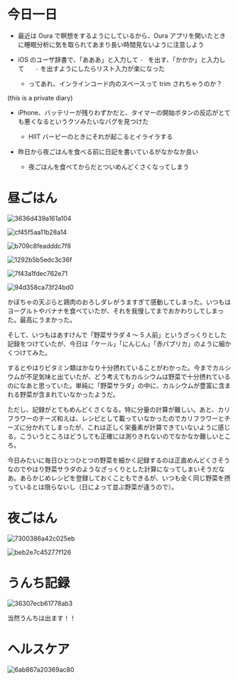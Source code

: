 # 今日一日
- 最近は Oura で瞑想をするようにしているから、Oura アプリを開いたときに睡眠分析に気を取られてあまり長い時間見ないように注意しよう

- iOS のユーザ辞書で、「あああ」と入力して `- ` を出す、「かかか」と入力して `    - ` を出すようにしたらリスト入力が楽になった
    -  ってあれ、インラインコード内のスペースって trim されちゃうのか？

 (this is a private diary)

- iPhone、バッテリーが残りわずかだと、タイマーの開始ボタンの反応がとても悪くなるというクソみたいなバグを見つけた
    - HIIT バーピーのときにそれが起こるとイライラする

- 昨日から夜ごはんを食べる前に日記を書いているがなかなか良い
    - 夜ごはんを食べてからだとついめんどくさくなってしまう

# 昼ごはん
![3636d439a161a104](https://noraworld.github.io/box-bulbasaur/2019/11/3636d439a161a104.jpg)

![cf45f5aa11b28a14](https://noraworld.github.io/box-bulbasaur/2019/11/cf45f5aa11b28a14.jpg)

![b709c8feadddc7f8](https://noraworld.github.io/box-bulbasaur/2019/11/b709c8feadddc7f8.jpg)

![1292b5b5edc3c36f](https://noraworld.github.io/box-bulbasaur/2019/11/1292b5b5edc3c36f.jpg)

![7f43a1fdec762e71](https://noraworld.github.io/box-bulbasaur/2019/11/7f43a1fdec762e71.jpg)

![94d358ca73f24bd0](https://noraworld.github.io/box-bulbasaur/2019/11/94d358ca73f24bd0.jpg)

かぼちゃの天ぷらと鶏肉のおろしダレがうますぎて感動してしまった。いつもはヨーグルトやバナナを食べていたが、それを我慢してまでおかわりしてしまった。最高にうまかった。

そして、いつもはあすけんで「野菜サラダ 4 〜 5 人前」というざっくりとした記録をつけていたが、今日は「ケール」「にんじん」「赤パプリカ」のように細かくつけてみた。

するとやはりビタミン類はかなり十分摂れていることがわかった。今までカルシウムが不足気味と出ていたが、どう考えてもカルシウムは野菜で十分摂れているのになあと思っていた。単純に「野菜サラダ」の中に、カルシウムが豊富に含まれる野菜が含まれていなかったようだ。

ただし、記録がとてもめんどくさくなる。特に分量の計算が難しい。あと、カリフラワーのチーズ和えは、レシピとして載っていなかったのでカリフラワーとチーズに分かれてしまったが、これは正しく栄養素が計算できていないように感じる。こういうところはどうしても正確には測りきれないのでなかなか難しいところ。

今日みたいに毎日ひとつひとつの野菜を細かく記録するのは正直めんどくさそうなのでやはり野菜サラダのようなざっくりとした計算になってしまいそうだなあ。あらかじめレシピを登録しておくこともできるが、いつも全く同じ野菜を摂っているとは限らないし（日によって並ぶ野菜が違うので）。

# 夜ごはん
![7300386a42c025eb](https://noraworld.github.io/box-bulbasaur/2019/11/7300386a42c025eb.jpg)

![beb2e7c45277f126](https://noraworld.github.io/box-bulbasaur/2019/11/beb2e7c45277f126.jpg)

# うんち記録
![36307ecb61778ab3](https://noraworld.github.io/box-bulbasaur/2019/11/36307ecb61778ab3.png)

当然うんちは出ます！！

# ヘルスケア
![6ab867a20369ac80](https://noraworld.github.io/box-bulbasaur/2019/11/6ab867a20369ac80.png)
